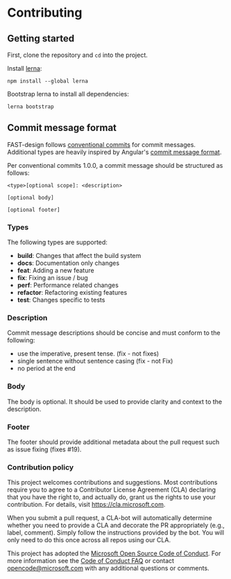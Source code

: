 # Contributing
## Getting started
First, clone the repository and `cd` into the project.

Install [lerna](https://github.com/lerna/lerna):
```shell
npm install --global lerna
```


Bootstrap lerna to install all dependencies:
```shell
lerna bootstrap
```

## Commit message format
FAST-design follows [conventional commits](https://conventionalcommits.org/) for commit messages. Additional types are heavily inspired by Angular's [commit message format](https://github.com/angular/angular/blob/master/CONTRIBUTING.md#commit).

Per conventional commits 1.0.0, a commit message should be structured as follows:
```
<type>[optional scope]: <description>

[optional body]

[optional footer]
```

### Types
The following types are supported:
- **build**: Changes that affect the build system
- **docs**: Documentation only changes
- **feat**: Adding a new feature
- **fix**: Fixing an issue / bug
- **perf**: Performance related changes
- **refactor**: Refactoring existing features
- **test**: Changes specific to tests

### Description
Commit message descriptions should be concise and must conform to the following:
- use the imperative, present tense. (fix - not fixes)
- single sentence without sentence casing (fix - not Fix)
- no period at the end

### Body
The body is optional. It should be used to provide clarity and context to the description.

### Footer
The footer should provide additional metadata about the pull request such as issue fixing (fixes #19).

### Contribution policy
This project welcomes contributions and suggestions.  Most contributions require you to agree to a
Contributor License Agreement (CLA) declaring that you have the right to, and actually do, grant us
the rights to use your contribution. For details, visit https://cla.microsoft.com.

When you submit a pull request, a CLA-bot will automatically determine whether you need to provide
a CLA and decorate the PR appropriately (e.g., label, comment). Simply follow the instructions
provided by the bot. You will only need to do this once across all repos using our CLA.

This project has adopted the [Microsoft Open Source Code of Conduct](https://opensource.microsoft.com/codeofconduct/).
For more information see the [Code of Conduct FAQ](https://opensource.microsoft.com/codeofconduct/faq/) or
contact [opencode@microsoft.com](mailto:opencode@microsoft.com) with any additional questions or comments.
